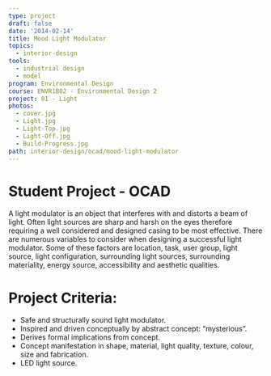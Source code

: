 ```yaml
---
type: project
draft: false
date: '2014-02-14'
title: Mood Light Modulator
topics:
  - interior-design
tools:
  - industrial design
  - model
program: Environmental Design
course: ENVR1B02 - Environmental Design 2
project: 01 - Light
photos:
  - cover.jpg
  - Light.jpg
  - Light-Top.jpg
  - Light-Off.jpg
  - Build-Progress.jpg
path: interior-design/ocad/mood-light-modulator
---
```

# Student Project - OCAD
A light modulator is an object that interferes with and distorts a beam of light. Often light sources are sharp and harsh on the eyes therefore requiring a well considered and designed casing to be most effective. There are numerous variables to consider when designing a successful light modulator. Some of these factors are location, task, user group, light source, light configuration, surrounding light sources, surrounding materiality, energy source, accessibility and aesthetic qualities.

# Project Criteria:
* Safe and structurally sound light modulator.
* Inspired and driven conceptually by abstract concept: “mysterious”.
* Derives formal implications from concept.
* Concept manifestation in shape, material, light quality, texture, colour, size and fabrication.
* LED light source.
